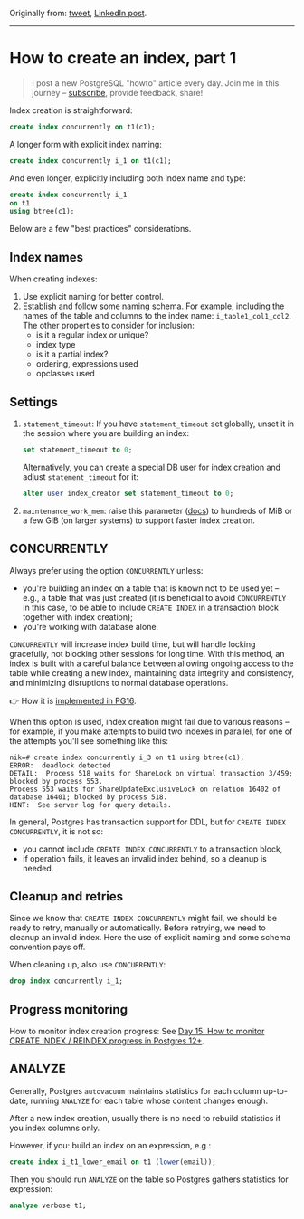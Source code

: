 Originally from: [tweet](https://twitter.com/samokhvalov/status/1728800785889395192), [LinkedIn post]().

---

# How to create an index, part 1

> I post a new PostgreSQL "howto" article every day. Join me in this
> journey – [subscribe](https://twitter.com/samokhvalov/), provide feedback, share!

Index creation is straightforward:

```sql
create index concurrently on t1(c1);
```

A longer form with explicit index naming:

```sql
create index concurrently i_1 on t1(c1);
```

And even longer, explicitly including both index name and type:

```sql
create index concurrently i_1
on t1
using btree(c1);
```

Below are a few "best practices" considerations.

## Index names

When creating indexes:

1. Use explicit naming for better control.
2. Establish and follow some naming schema. For example, including the names of the table and columns to the index
   name: `i_table1_col1_col2`. The other properties to consider for inclusion:
    - is it a regular index or unique?
    - index type
    - is it a partial index?
    - ordering, expressions used
    - opclasses used

## Settings

1) `statement_timeout`: If you have `statement_timeout` set globally, unset it in the session where you are building an
   index:

   ```sql
   set statement_timeout to 0;
   ```

   Alternatively, you can create a special DB user for index creation and adjust `statement_timeout` for it:

   ```sql
   alter user index_creator set statement_timeout to 0;
   ```

2) `maintenance_work_mem`: raise this parameter ([docs](https://postgresqlco.nf/doc/en/param/maintenance_work_mem/)) to
   hundreds of MiB or a few GiB (on larger systems) to support faster index creation.

## CONCURRENTLY

Always prefer using the option `CONCURRENTLY` unless:

- you're building an index on a table that is known not to be used yet – e.g., a table that was just created (it is
  beneficial to avoid `CONCURRENTLY` in this case, to be able to include `CREATE INDEX` in a transaction block together
  with index creation);
- you're working with database alone.

`CONCURRENTLY` will increase index build time, but will handle locking gracefully, not blocking other sessions for long
time. With this method, an index is built with a careful balance between allowing ongoing access to the table while
creating a new index, maintaining data integrity and consistency, and minimizing disruptions to normal database
operations.

👉 How it is
[implemented in PG16](https://github.com/postgres/postgres/blob/c136eb02981566d56e950f12ab7ee4a6ea51d698/src/backend/catalog/index.c#L1443-L1511).

When this option is used, index creation might fail due to various reasons – for example, if you make attempts to build
two indexes in parallel, for one of the attempts you'll see something like this:

```
nik=# create index concurrently i_3 on t1 using btree(c1);
ERROR:  deadlock detected
DETAIL:  Process 518 waits for ShareLock on virtual transaction 3/459; blocked by process 553.
Process 553 waits for ShareUpdateExclusiveLock on relation 16402 of database 16401; blocked by process 518.
HINT:  See server log for query details.
```

In general, Postgres has transaction support for DDL, but for `CREATE INDEX CONCURRENTLY`, it is not so:

- you cannot include `CREATE INDEX CONCURRENTLY` to a transaction block,
- if operation fails, it leaves an invalid index behind, so a cleanup is needed.

## Cleanup and retries

Since we know that `CREATE INDEX CONCURRENTLY` might fail, we should be ready to retry, manually or automatically.
Before retrying, we need to cleanup an invalid index.
Here the use of explicit naming and some schema convention pays off.

When cleaning up, also use `CONCURRENTLY`:

```sql
drop index concurrently i_1;
```

## Progress monitoring

How to monitor index creation progress: See
[Day 15: How to monitor CREATE INDEX / REINDEX progress in Postgres 12+](0015_how_to_monitor_index_operations.md).

## ANALYZE

Generally, Postgres `autovacuum` maintains statistics for each column up-to-date, running `ANALYZE` for each table whose
content changes enough.

After a new index creation, usually there is no need to rebuild statistics if you index columns only.

However, if you: build an index on an expression, e.g.:

```sql
create index i_t1_lower_email on t1 (lower(email));
```

Then you should run `ANALYZE` on the table so Postgres gathers statistics for expression:

```sql
analyze verbose t1;
```

